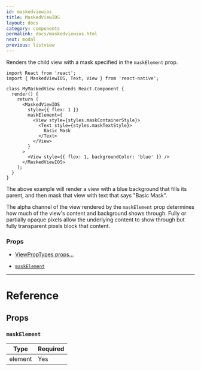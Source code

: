 ```yaml
---
id: maskedviewios
title: MaskedViewIOS
layout: docs
category: components
permalink: docs/maskedviewios.html
next: modal
previous: listview
---
```

Renders the child view with a mask specified in the `maskElement` prop.

```
import React from 'react';
import { MaskedViewIOS, Text, View } from 'react-native';

class MyMaskedView extends React.Component {
  render() {
    return (
      <MaskedViewIOS
        style={{ flex: 1 }}
        maskElement={
          <View style={styles.maskContainerStyle}>
            <Text style={styles.maskTextStyle}>
              Basic Mask
            </Text>
          </View>
        }
      >
        <View style={{ flex: 1, backgroundColor: 'blue' }} />
      </MaskedViewIOS>
    );
  }
}
```

The above example will render a view with a blue background that fills its
parent, and then mask that view with text that says "Basic Mask".

The alpha channel of the view rendered by the `maskElement` prop determines how
much of the view's content and background shows through. Fully or partially
opaque pixels allow the underlying content to show through but fully
transparent pixels block that content.

### Props

* [ViewPropTypes props...](docs/viewproptypes.html#props)
- [`maskElement`](docs/maskedviewios.html#maskelement)






---

# Reference

## Props

### `maskElement`



| Type | Required |
| - | - |
| element | Yes |






